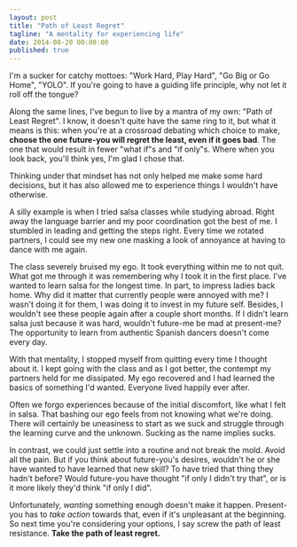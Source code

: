 ```yaml
---
layout: post
title: "Path of Least Regret"
tagline: "A mentality for experiencing life"
date: 2014-08-20 00:00:00
published: true
---
```


I'm a sucker for catchy mottoes: "Work Hard, Play Hard", "Go Big or Go 
Home", "YOLO". If you're going to have a guiding life principle, why not let 
it roll off the tongue?

Along the same lines, I've begun to live by a mantra of my own: "Path of Least 
Regret". I know, it doesn't quite have the same ring to it, but what it means 
is this: when you're at a crossroad debating which choice to make, __choose the 
one future-you will regret the least, even if it goes bad__. The one that would 
result in fewer "what if"s and "if only"s. Where when you look back, you'll 
think yes, I'm glad I chose that.

Thinking under that mindset has not only helped me make some hard decisions, but 
it has also allowed me to experience things I wouldn't have otherwise.

A silly example is when I tried salsa classes while studying abroad. Right away 
the language barrier and my poor coordination got the best of me. I stumbled in 
leading and getting the steps right. Every time we rotated partners, I could see 
my new one masking a look of annoyance at having to dance with me again.

The class severely bruised my ego. It took everything within me to not quit. 
What got me through it was remembering why I took it in the first place. I've 
wanted to learn salsa for the longest time. In part, to impress ladies back 
home. Why did it matter that currently people were annoyed with me? I wasn't 
doing it for them, I was doing it to invest in my future self. Besides, I 
wouldn't see these people again after a couple short months. If I didn't learn 
salsa just because it was hard, wouldn't future-me be mad at present-me? The 
opportunity to learn from authentic Spanish dancers doesn't come every day.

With that mentality, I stopped myself from quitting every time I thought about 
it. I kept going with the class and as I got better, the contempt my partners 
held for me dissipated. My ego recovered and I had learned the basics of 
something I'd wanted. Everyone lived happily ever after.

Often we forgo experiences because of the initial discomfort, like what I felt 
in salsa. That bashing our ego feels from not knowing what we're doing. There 
will certainly be uneasiness to start as we suck and struggle through the 
learning curve and the unknown. Sucking as the name implies sucks.

In contrast, we could just settle into a routine and not break the mold. Avoid 
all the pain. But if you think about future-you's desires, wouldn't he or she 
have wanted to have learned that new skill? To have tried that thing they hadn't 
before? Would future-you have thought "if only I didn't try that", or is it more 
likely they'd think "if only I did".

Unfortunately, _wanting_ something enough doesn't make it happen. Present-you 
has to _take action_ towards that, even if it's unpleasant at the beginning. So 
next time you're considering your options, I say screw the path of least 
resistance. __Take the path of least regret.__

